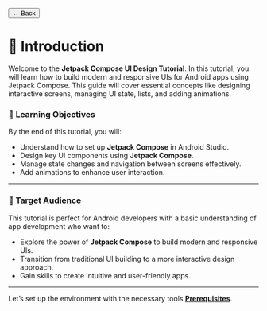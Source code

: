 <button onclick="window.history.back()" class="back-button">← Back</button>

# 🌟 **Introduction**

Welcome to the **Jetpack Compose UI Design Tutorial**. In this tutorial, you will learn how to build modern and responsive UIs for Android apps using Jetpack Compose. This guide will cover essential concepts like designing interactive screens, managing UI state, lists, and adding animations.

### 🎯 **Learning Objectives**
By the end of this tutorial, you will:
- Understand how to set up **Jetpack Compose** in Android Studio.
- Design key UI components using **Jetpack Compose**.
- Manage state changes and navigation between screens effectively.
- Add animations to enhance user interaction.

---

### 👥 **Target Audience**
This tutorial is perfect for Android developers with a basic understanding of app development who want to:
- Explore the power of **Jetpack Compose** to build modern and responsive UIs.
- Transition from traditional UI building to a more interactive design approach.
- Gain skills to create intuitive and user-friendly apps.

---

Let’s set up the environment with the necessary tools **[Prerequisites](prerequisites.md)**.
